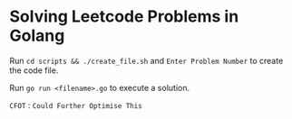 # Solving Leetcode Problems in Golang

Run `cd scripts && ./create_file.sh` and `Enter Problem Number` to create the code file.

Run `go run <filename>.go` to execute a solution.

`CFOT` : `Could Further Optimise This`

<!--
  Skipped on:
    10/11/2024 - long day
    11/11/2024 - long day
    21/11/2024 - fallen sick
-->
